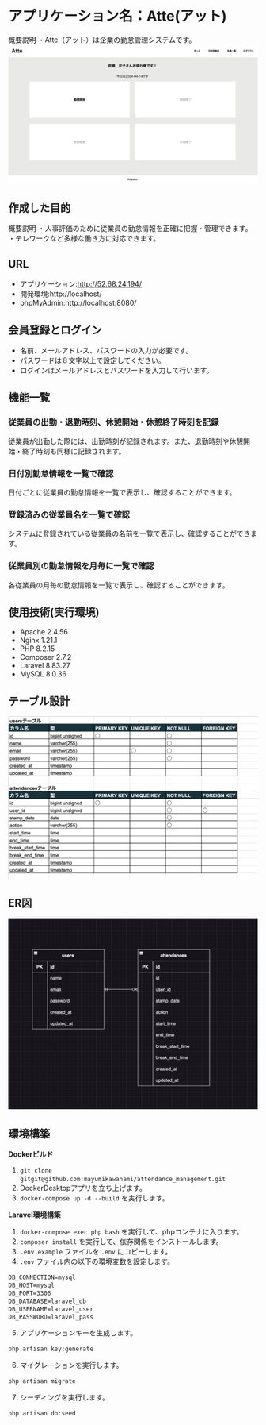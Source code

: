 # アプリケーション名：Atte(アット)
概要説明
・Atte（アット）は企業の勤怠管理システムです。
![alt text](Atte_MainPage.png)

## 作成した目的
概要説明
・人事評価のために従業員の勤怠情報を正確に把握・管理できます。
・テレワークなど多様な働き方に対応できます。

## URL
- アプリケーション:http://52.68.24.194/
- 開発環境:http://localhost/
- phpMyAdmin:http://localhost:8080/

## 会員登録とログイン
- 名前、メールアドレス、パスワードの入力が必要です。
- パスワードは８文字以上で設定してください。
- ログインはメールアドレスとパスワードを入力して行います。

## 機能一覧
### 従業員の出勤・退勤時刻、休憩開始・休憩終了時刻を記録
従業員が出勤した際には、出勤時刻が記録されます。また、退勤時刻や休憩開始・終了時刻も同様に記録されます。
### 日付別勤怠情報を一覧で確認
日付ごとに従業員の勤怠情報を一覧で表示し、確認することができます。
### 登録済みの従業員名を一覧で確認
システムに登録されている従業員の名前を一覧で表示し、確認することができます。
### 従業員別の勤怠情報を月毎に一覧で確認
各従業員の月毎の勤怠情報を一覧で表示し、確認することができます。

## 使用技術(実行環境)
- Apache 2.4.56
- Nginx 1.21.1
- PHP 8.2.15
- Composer 2.7.2
- Laravel 8.83.27
- MySQL 8.0.36

## テーブル設計
![alt text](attendance_management_table_design.png)

## ER図
![alt text](ER_Diagram.png)

## 環境構築
**Dockerビルド**
1. `git clone gitgit@github.com:mayumikawanami/attendance_management.git`
2. DockerDesktopアプリを立ち上げます。
3. `docker-compose up -d --build` を実行します。

**Laravel環境構築**
1. `docker-compose exec php bash` を実行して、phpコンテナに入ります。
2. `composer install` を実行して、依存関係をインストールします。
3. `.env.example` ファイルを `.env` にコピーします。
4. `.env` ファイル内の以下の環境変数を設定します。
```plaintext
DB_CONNECTION=mysql
DB_HOST=mysql
DB_PORT=3306
DB_DATABASE=laravel_db
DB_USERNAME=laravel_user
DB_PASSWORD=laravel_pass
```
5. アプリケーションキーを生成します。
``` bash
php artisan key:generate
```

6. マイグレーションを実行します。
``` bash
php artisan migrate
```

7. シーディングを実行します。
``` bash
php artisan db:seed
```
